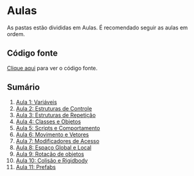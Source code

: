 # Aulas

As pastas estão divididas em Aulas. É recomendado seguir as aulas em ordem.

## Código fonte

[Clique aqui](Codigo) para ver o código fonte.

## Sumário

1. [Aula 1: Variáveis](Aula%201%20-%20Vari%C3%A1veis)
2. [Aula 2: Estruturas de Controle](Aula%202%20-%20Estruturas%20de%20Controle)
3. [Aula 3: Estruturas de Repetição](Aula%203%20-%20Estruturas%20de%20Repeti%C3%A7%C3%A3o)
4. [Aula 4: Classes e Objetos](Aula%204%20-%20Classes%20e%20Objetos)
5. [Aula 5: Scripts e Comportamento](Aula%205%20-%20Introdu%C3%A7%C3%A3o%20Unity%20-%20Scripts%20e%20Comportamento)
6. [Aula 6: Movimento e Vetores](Aula%206%20-%20Movimentos%20e%20Vetores)
7. [Aula 7: Modificadores de Acesso](Aula%207%20-%20Modificadores%20de%20Acesso)
8. [Aula 8: Espaço Global e Local](Aula%208%20-%20Espa%C3%A7%o%20Global%20e%20Local)
9. [Aula 9: Rotação de objetos](Aula%209%20-%20Rota%C3%A7%C3%A3o%20de%20objetos)
9. [Aula 10: Colisão e Rigidbody](Aula%2010%20-%20Coli%C3%A3o%20e%20Rigidbody)
9. [Aula 11: Prefabs](Aula%2011%20-%20Prefabs)

